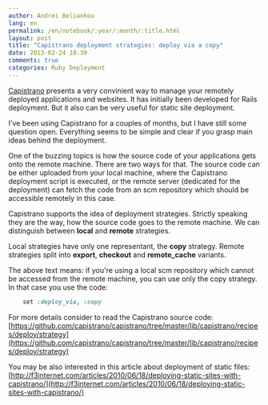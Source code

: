 ```yaml
---
author: Andrei Beliankou
lang: en
permalink: /en/notebook/:year/:month/:title.html
layout: post
title: "Capistrano deployment strategies: deploy via a copy"
date: 2013-02-24 18:39
comments: true
categories: Ruby Deployment
---
```


[Capistrano](https://github.com/capistrano/capistrano) presents a very
convinient way to manage your remotely deployed applications and
websites. It has initially been developed for Rails deployment. But it
also can be very useful for static site deployment.

<!-- more -->

I've been using Capistrano for a couples of months, but I have still
some question open. Everything seems to be simple and clear if you
grasp main ideas behind the deployment.

One of the buzzing topics is how the source code of your applications
gets onto the remote machine. There are two ways for that. The source
code can be either uploaded from your local machine, where the
Capistrano deployment script is executed, or the remote server
(dedicated for the deployment) can fetch the code from an scm
repository which should be accessible remotely in this case.

Capistrano supports the idea of deployment strategies. Strictly
speaking they are the way, how the source code goes to the remote
machine. We can distinguish between <strong>local</strong> and
<strong>remote</strong> strategies.

Local strategies have only one representant, the <strong>copy</strong>
strategy. Remote strategies split into <strong>export</strong>,
<strong>checkout</strong> and <strong>remote_cache</strong> variants.

The above text means: if you're using a local scm repository which
cannot be accessed from the remote machine, you can use only the copy
strategy. In that case you use the code:

``` ruby
	set :deploy_via, :copy
```

For more details consider to read the Capistrano source code:
[https://github.com/capistrano/capistrano/tree/master/lib/capistrano/recipes/deploy/strategy](https://github.com/capistrano/capistrano/tree/master/lib/capistrano/recipes/deploy/strategy)

You may be also interested in this article about deployment of static
files:
[http://f3internet.com/articles/2010/06/18/deploying-static-sites-with-capistrano/](http://f3internet.com/articles/2010/06/18/deploying-static-sites-with-capistrano/)
